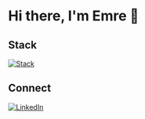 # Hi there, I'm Emre 👋

## Stack
[![Stack](https://skillicons.dev/icons?i=dotnet,cs,js,ts,react,redux,nodejs,php,wordpress,laravel,html,css,sass,bootstrap,postgres,mysql,c,cpp,bash,docker,git,gitlab,nginx,express,postman,firebase,figma,vite,webpack,visualstudio,vscode,linux,azure&theme=dark&perline=11)](https://github.com/enrilos)

## Connect
[![LinkedIn](https://skillicons.dev/icons?i=linkedin)](https://www.linkedin.com/in/emresntekin/)
